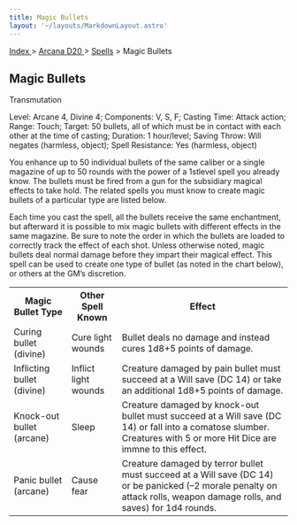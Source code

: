 ```yaml
---
title: Magic Bullets
layout: '~/layouts/MarkdownLayout.astro'
---
```


[ Index ](/) > [ Arcana D20 ](/arcana.d20.srd) > [Spells](/arcana.d20.srd/spells) > Magic Bullets

## Magic Bullets

Transmutation

Level: Arcane 4, Divine 4; Components: V, S, F; Casting Time: Attack action;
Range: Touch; Target: 50 bullets, all of which must be in contact with each
other at the time of casting; Duration: 1 hour/level; Saving Throw: Will
negates (harmless, object); Spell Resistance: Yes (harmless, object)

You enhance up to 50 individual bullets of the same caliber or a single
magazine of up to 50 rounds with the power of a 1stlevel spell you already
know. The bullets must be fired from a gun for the subsidiary magical effects
to take hold. The related spells you must know to create magic bullets of a
particular type are listed below.

Each time you cast the spell, all the bullets receive the same enchantment,
but afterward it is possible to mix magic bullets with different effects in
the same magazine. Be sure to note the order in which the bullets are loaded
to correctly track the effect of each shot. Unless otherwise noted, magic
bullets deal normal damage before they impart their magical effect. This spell
can be used to create one type of bullet (as noted in the chart below), or
others at the GM’s discretion.


<table> <tr><th>Magic Bullet Type</th><th>Other Spell Known</th><th>Effect</th></tr> <tr><td>Curing bullet (divine)</td><td>Cure light wounds</td><td>Bullet deals no damage and instead cures 1d8+5 points of damage.</td></tr> <tr class="shaded"><td>Inflicting bullet (divine)</td><td>Inflict light wounds</td><td>Creature damaged by pain bullet must succeed at a Will save (DC 14) or take an additional 1d8+5 points of damage.</td></tr> <tr><td>Knock-out bullet (arcane)</td><td>Sleep</td><td>Creature damaged by knock-out bullet must succeed at a Will save (DC 14) or fall into a comatose slumber. Creatures with 5 or more Hit Dice are immne to this effect.</td></tr> <tr class="shaded"><td>Panic bullet (arcane)</td><td>Cause fear</td><td>Creature damaged by terror bullet must succeed at a Will save (DC 14) or be panicked (–2 morale penalty on attack rolls, weapon damage rolls, and saves) for 1d4 rounds.</td></tr> </table>



